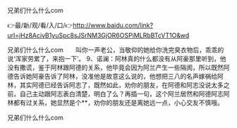 兄弟们什么什么com

👉最/新/观/看/入/口/👉http://www.baidu.com/link?url=jHz8AcivB1yuSpc8sJSrNM3GjOR6OSPiMLRbBTcVT1O&wd

兄弟们什么什么com　　叫你一声老公，当敬仰的她给你洗完臭衣物后，乖乖的说‘浑家劳累了，来抱一下’。
9、诺澜：阿林真的什么都没有从阿豪那里听到，他没有撒谎，鉴于阿林跟阿德的关系，他毕竟会因为阿兰产生一些隔阂，所以既然阿德告诉她阿豪告诉了阿林，没准他是故意这么说的，他想把三八的名声嫁祸给阿林，其实阿德已经告诉阿志了，既然如此，劝你的朋友，在阿德和阿志没说太多之前，自己主动跟阿志表白清楚，明白了么？再插一句，这个阿兰居然和阿德阿志阿林都有过关系，她显然是个**，劝你的朋友还是离她远一点，小心交友不慎哦。


兄弟们什么什么com
